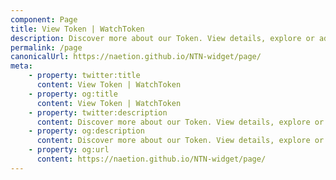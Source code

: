 ```yaml
---
component: Page
title: View Token | WatchToken
description: Discover more about our Token. View details, explore or add to MetaMask.
permalink: /page
canonicalUrl: https://naetion.github.io/NTN-widget/page/
meta:
    - property: twitter:title
      content: View Token | WatchToken
    - property: og:title
      content: View Token | WatchToken
    - property: twitter:description
      content: Discover more about our Token. View details, explore or add to MetaMask.
    - property: og:description
      content: Discover more about our Token. View details, explore or add to MetaMask.
    - property: og:url
      content: https://naetion.github.io/NTN-widget/page/
---
```

